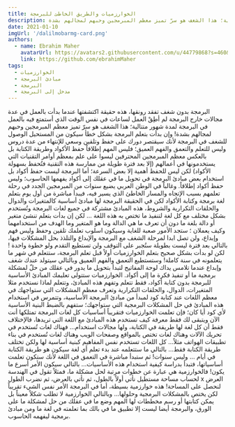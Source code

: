 ```yaml
---
title: الخوارزميات والطريق الخاطئ للبرمجة
description: البرمجة بدون شغف تفقد رونقها، هذه حقيقة اكتشفتها عندما بدأت بالعمل في عدة مجالات خارج البرمجة لم أطِقْ العمل لساعات في نفس الوقت الذي أستمتع فيه بالعمل في البرمجة لمدة شهور متتالية؛ هذا الشغف هو سرّ تميز معظم المبرمجين وحبهم لمجالهم بشدة!
date: 2021-01-10
imgUrl: '/dalilmobarmg-card.png'
authors:
  - name: Ebrahim Maher
    avatarUrl: https://avatars2.githubusercontent.com/u/44779868?s=460&u=8c86377de086dde8ca546f6c674b4df0cad97e4c&v=4
    link: https://github.com/ebrahimMaher
tags:
  - الخوارزميات
  - مبادئ البرمجة
  - البرمجة
  - مدخل إلى البرمجة
---
```

البرمجة بدون شغف تفقد رونقها، هذه حقيقة اكتشفتها عندما بدأت بالعمل في عدة مجالات خارج البرمجة لم أطِقْ العمل لساعات في نفس الوقت الذي أستمتع فيه بالعمل في البرمجة لمدة شهور متتالية؛ هذا الشغف هو سرّ تميز معظم المبرمجين وحبهم لمجالهم بشدة!
وإن بدأت بتعلم البرمجة بشكل خطأ سيكون من المستحيل الوصول للشغف في البرمجة ﻷنك سيقتصر دورك على حفظ وتلقين وسعي للإنتهاء من عدة دروس وليس للتعلم والتعمق والفهم العميق؛ فليس المهم إطلاقاً حفظ اﻷكواد وطريقة الكتابة بل بالعكس معظم المبرمجين المحترفين ليسوا على علم بمعظم أوامر التقنيات التي يستخدمونها في أعمالهم (إلا بعد فترة طويلة من ممارسة هذه التقنية فتُحفظ بسهولة اﻷكواد) لكن ليس للحفظ أهمية إلا بعض السرعة؛ أما البرمجة ليست حفظ أكواد بل استخدام بعض مبادئ البرمجة في تحويل ما في عقلك إلى أكواد يفهمها الحاسوب؛ وليس حفظ أكواد إطلاقاً.
وغالباً في الوطن العربي يضيع سنوات من المبرمجين الجدد في رحلة تعلمهم بسبب اﻹتجاه والمسار الخاطئ الذي يسير فيه، فيبدأ مباشرة من أول يوم بتعلم لغة برمجة وكتابة اﻷكواد لكن في الحقيقة البرمجة لها مبادئ أساسية كالمتغيرات والدوال والحلقات التكرارية والشروط، هذه المبادئ مشتركة في جميع لغات البرمجة وتُستخدم بشكل مختلف مع كل لغة لتنفيذ ما تختص به هذه اللغة ... لكن إن بدأت بتعلم تنشئ متغير أو دالة بلغة ما دون أن تعرف ما هي الدالة وما هو المتغير وما الهدف من استخدامهما وكيف يعملان ؛ ستجد اﻷمور صعبة للغاية وسيكون اسلوب تعلمك تلقين وحفظ وليس فهم وإبداع، ولن تصل ابدا لمرحلة الشغف مع البرمجة واﻹبداع والتلذذ بحل المشكلات فيها، بالتالي بعد فترة ليست بطويلة ستُجبر على التوقف ولن تستطيع التقدم ولو خطوة واحدة ! 
لكن لو بدأت بشكل صحيح بتعلم الخوارزميات أولاً قبل تعلم البرمجة، ستتعلم في شهر ما يتعلمونه في سنة كاملة! وستستطيع التعمق والفهم العميق وبالتالي سيتولد عندك شغف وإبداع عندما تلامس يداك لوحة المفاتيح لتبدأ بتحويل ما يدور في عقلك من حلّ لمشكلة برمجية ما أو تنفيذ فكرة ما إلى أكواد.
الخوارزميات ستتولى تعليمك المبادئ اﻷساسية للبرمجة بدون كتابة أكواد، فقط تتعلم وتفهم هذه المبادئ، وتتعلم لماذا نستخدم مثلا المتغيرات، الدوال، والحلقات التكرارية وتعرف معظم المشكلات التي ستواجهك في معظم اللغات عند كتابة كود لمبدأ من مبادئ البرمجة اﻷساسية، وتتمرس في استخدام هذه المبادئ في حل المشكلات البرمجية التي ستواجهك؛ ستفهم بالضبط البنية اﻷساسية ﻷي كود أيا كان؛ 
فإن تعلمت الخوارزميات فتقريباً أساسيات كل لغات البرمجة تمتلكها أنت اﻵن ويتبقى لك فقط معرفة كيف تستخدم هذه المبادئ مع اللغة التي تريدها، فاﻹختلاف فقط أن كل لغة لها طريقة في الكتابة، ولها مجالات استخدام... فهناك لغات تُستخدم في تحريك اﻵلات وهناك لغات تختص بالمواقع وصفحات الويب وهناك لغات تُستخدم في بناء تطبيقات الهواتف مثلاً... كل اللغات تستخدم نفس المفاهيم كبنية أساسية لها ولكن تختلف طريقة الكتابة فقط... بالتالي ما ستتعلمه عند بدء تعلم أي لغة سيكون هو طريقة الكتابة في أيام ... وليس سنوات! ثم ستبدأ مباشرة في التعمق في اللغة ﻷنك ستكون تعلمت أساسياتها، فتبدأ بدراسة كيفية استخدام هذه اﻷساسيات... بالتالي سيكون اﻷمر أسرع ما يكون!
فالخوارزمية هي عبارة عن خطوات مرتبة لحل مشكلة ما، فمثلاً تقول في الهندسة لحساب مساحة مستطيل نأتي أولاً بالطول، ثم نأتي بالعرض، ثم نضرب الطول x العرض لنحصل على المساحة! هذه خوارزمية بسيطة، أما في البرمجة اﻷمر نفس الشيء تقريباً لكن يختص بالمشكلات البرمجية وحلولها...
وبالتالي الخوارزمية لا تطلب شكلاً معيناً بل يمكن كتابتها أو رسم مخططات لها المهم وضع ما في عقلك من حل لمشكلة ما على الورق، والبرمجة أيضا ليست إلا تطبيق ما في بالك بما تعلمته في لغة ما ومن مبادئ برمجية ليفهمه الحاسوب.
